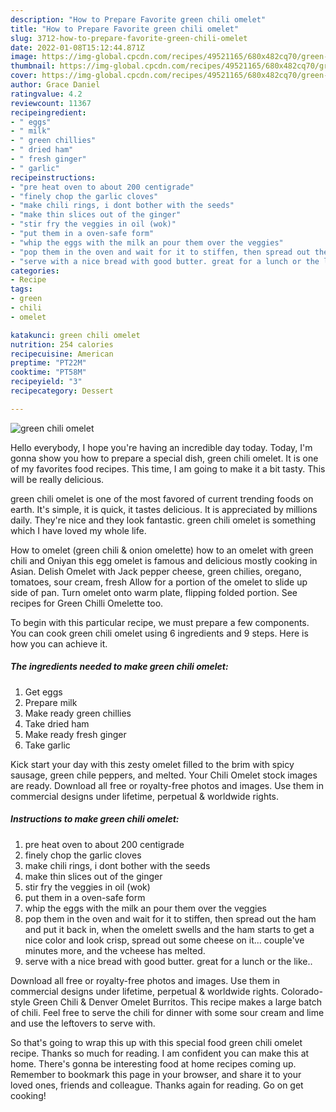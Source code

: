```yaml
---
description: "How to Prepare Favorite green chili omelet"
title: "How to Prepare Favorite green chili omelet"
slug: 3712-how-to-prepare-favorite-green-chili-omelet
date: 2022-01-08T15:12:44.871Z
image: https://img-global.cpcdn.com/recipes/49521165/680x482cq70/green-chili-omelet-recipe-main-photo.jpg
thumbnail: https://img-global.cpcdn.com/recipes/49521165/680x482cq70/green-chili-omelet-recipe-main-photo.jpg
cover: https://img-global.cpcdn.com/recipes/49521165/680x482cq70/green-chili-omelet-recipe-main-photo.jpg
author: Grace Daniel
ratingvalue: 4.2
reviewcount: 11367
recipeingredient:
- " eggs"
- " milk"
- " green chillies"
- " dried ham"
- " fresh ginger"
- " garlic"
recipeinstructions:
- "pre heat oven to about 200 centigrade"
- "finely chop the garlic cloves"
- "make chili rings, i dont bother with the seeds"
- "make thin slices out of the ginger"
- "stir fry the veggies in oil (wok)"
- "put them in a oven-safe form"
- "whip the eggs with the milk an pour them over the veggies"
- "pop them in the oven and wait for it to stiffen, then spread out the ham and put it back in, when the omelett swells and the ham starts to get a nice color and look crisp, spread out some cheese on it...  couple&#39;ve minutes more, and the vcheese has melted."
- "serve with a nice bread with good butter. great for a lunch or the like.."
categories:
- Recipe
tags:
- green
- chili
- omelet

katakunci: green chili omelet 
nutrition: 254 calories
recipecuisine: American
preptime: "PT22M"
cooktime: "PT58M"
recipeyield: "3"
recipecategory: Dessert

---
```



![green chili omelet](https://img-global.cpcdn.com/recipes/49521165/680x482cq70/green-chili-omelet-recipe-main-photo.jpg)

Hello everybody, I hope you're having an incredible day today. Today, I'm gonna show you how to prepare a special dish, green chili omelet. It is one of my favorites food recipes. This time, I am going to make it a bit tasty. This will be really delicious.

green chili omelet is one of the most favored of current trending foods on earth. It's simple, it is quick, it tastes delicious. It is appreciated by millions daily. They're nice and they look fantastic. green chili omelet is something which I have loved my whole life.

How to omelet (green chili &amp; onion omelette) how to an omelet with green chili and Oniyan this egg omelet is famous and delicious mostly cooking in Asian. Delish Omelet with Jack pepper cheese, green chilies, oregano, tomatoes, sour cream, fresh Allow for a portion of the omelet to slide up side of pan. Turn omelet onto warm plate, flipping folded portion. See recipes for Green Chilli Omelette too.


To begin with this particular recipe, we must prepare a few components. You can cook green chili omelet using 6 ingredients and 9 steps. Here is how you can achieve it.

<!--inarticleads1-->

##### The ingredients needed to make green chili omelet:

1. Get  eggs
1. Prepare  milk
1. Make ready  green chillies
1. Take  dried ham
1. Make ready  fresh ginger
1. Take  garlic


Kick start your day with this zesty omelet filled to the brim with spicy sausage, green chile peppers, and melted. Your Chili Omelet stock images are ready. Download all free or royalty-free photos and images. Use them in commercial designs under lifetime, perpetual &amp; worldwide rights. 

<!--inarticleads2-->

##### Instructions to make green chili omelet:

1. pre heat oven to about 200 centigrade
1. finely chop the garlic cloves
1. make chili rings, i dont bother with the seeds
1. make thin slices out of the ginger
1. stir fry the veggies in oil (wok)
1. put them in a oven-safe form
1. whip the eggs with the milk an pour them over the veggies
1. pop them in the oven and wait for it to stiffen, then spread out the ham and put it back in, when the omelett swells and the ham starts to get a nice color and look crisp, spread out some cheese on it...  couple&#39;ve minutes more, and the vcheese has melted.
1. serve with a nice bread with good butter. great for a lunch or the like..


Download all free or royalty-free photos and images. Use them in commercial designs under lifetime, perpetual &amp; worldwide rights. Colorado-style Green Chili &amp; Denver Omelet Burritos. This recipe makes a large batch of chili. Feel free to serve the chili for dinner with some sour cream and lime and use the leftovers to serve with. 

So that's going to wrap this up with this special food green chili omelet recipe. Thanks so much for reading. I am confident you can make this at home. There's gonna be interesting food at home recipes coming up. Remember to bookmark this page in your browser, and share it to your loved ones, friends and colleague. Thanks again for reading. Go on get cooking!
